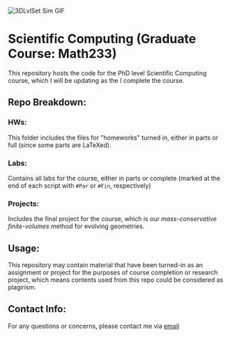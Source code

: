 ![3DLvlSet Sim GIF](https://media.giphy.com/media/GVoXsfbhSFVd0lMhww/giphy.gif)

# Scientific Computing (Graduate Course: Math233)
This repository hosts the code for the PhD level Scientific Computing course, which I will be updating as the I complete the course.


## Repo Breakdown:

### HWs: 
This folder includes the files for "homeworks" turned in, either in parts or full (since some parts are LaTeXed).

### Labs:
Contains all labs for the course, either in parts or complete (marked at the end of each script with `#Par` or `#Fin`, respectively)

### Projects: 
Includes the final project for the course, which is our *mass-conservative finite-volumes* method for evolving geometries.

## Usage: 

This repository may contain material that have been turned-in as an assignment or project for the purposes of course completion or research project, which means contents used from this repo could be considered as plagirism. 

## Contact Info:

For any questions or concerns, please contact me via [email](mailto:aliheydari@ucdavis.edu)

 
